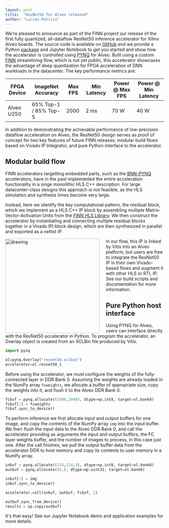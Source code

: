 ```yaml
---
layout: post
title:  "ResNet50 for Alveo released"
author: "Lucian Petrica"
---
```


We're pleased to announce as part of the FINN project our release of the first fully quantized, all-dataflow ResNet50 inference accelerator for Xilinx Alveo boards. The source code is available on [GitHub](https://github.com/Xilinx/ResNet50-PYNQ) and we provide a Python [package](https://pypi.org/project/resnet50-pynq/) and Jupyter Notebook to get you started and show how the accelerator is controlled using [PYNQ](http://www.pynq.io/) for Alveo.
Built using a custom [FINN](https://xilinx.github.io/finn/about.html) streamlining flow, which is not yet public, 
this accelerator showcases the advantage of deep quantization for FPGA acceleration of DNN workloads in the datacenter. 
The key performance metrics are:

FPGA Device | ImageNet Accuracy     | Max FPS    | Min Latency | Power @ Max FPS | Power @ Min Latency
----------  |----------             |----------  |----------   |----------       |----------
Alveo U250  | 65% Top-1 / 85% Top-5 | 2000       | 2 ms      | 70 W            | 40 W

In addition to demonstrating the achievable performance of low-precision dataflow acceleration on Alveo, the ResNet50 design
serves as proof of concept for two key features of future FINN releases: 
modular build flows based on Vivado IP Integrator, and pure Python interface to the accelerator. 

## Modular build flow

FINN accelerators targetting embedded parts, such as the [BNN-PYNQ](https://github.com/Xilinx/BNN-PYNQ) accelerators, have in the past implemented the
entire acceleration functionality in a singe monolithic HLS C++ description.
For large datacenter-class designs this approach is not feasible, as the HLS simulation and synthesis times become very large.

Instead, here we identify the key computational pattern, the residual block, which we implement as a HLS C++ IP block by assembling multiple Matrix-Vector-Activation Units from the [FINN HLS Library](https://github.com/Xilinx/finn-hlslib). 
We then construct the accelerator by instantiating and connecting multiple residual blocks together in a Vivado IPI block design, which are then synthesized in parallel and exported as a netlist IP.

<img align="left" src="https://xilinx.github.io/finn/img/rn50-ipi.png" alt="drawing" style="margin-right: 20px" width="300"/>


In our flow, this IP is linked by Vitis into an Alveo platform, but users are free to integrate the ResNet50 IP in their own Vivado-based flows and augment it with other HLS or RTL IP. See our build scripts and documentation for more information.

## Pure Python host interface

Using PYNQ for Alveo, users can interface directly with the ResNet50 accelerator in Python.
To program the accelerator, an Overlay object is created from an XCLBin file produced by Vitis.

```Python
import pynq

ol=pynq.Overlay("resnet50.xclbin")
accelerator=ol.resnet50_1
```

Before using the accelerator, we must configure the weights of the fully-connected layer in DDR Bank 0.
Assuming the weights are already loaded in the NumPy array `fcweights`, we allocate a buffer 
of appropriate size, copy the weights into it, and flush it to the Alveo DDR Bank 0.

```Python
fcbuf = pynq.allocate((1000,2048), dtype=np.int8, target=ol.bank0)
fcbuf[:] = fcweights
fcbuf.sync_to_device()
```

To perform inference we first allocate input and output buffers for one image, and copy the contents of the NumPy array `img` into the input buffer.
We then flush the input data to the Alveo DDR Bank 0, and call the accelerator providing as arguments
the input and output buffers, the FC layer weights buffer, and the number of images to process, in this case just one.
After the call finishes, we pull the output buffer data from the accelerator DDR to host memory and copy its 
contents to user memory in a NumPy array.

```Python
inbuf = pynq.allocate((224,224,3), dtype=np.int8, target=ol.bank0)
outbuf = pynq.allocate((5,), dtype=np.uint32, target=ol.bank0)

inbuf[:] = img
inbuf.sync_to_device()

accelerator.call(inbuf, outbuf, fcbuf, 1)

outbuf.sync_from_device()
results = np.copy(outbuf)
```

It's that easy! See our Jupyter Notebook demo and application examples for more details.
